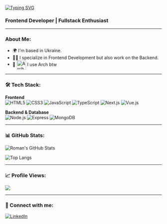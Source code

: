 <a href="https://git.io/typing-svg"><img src="https://readme-typing-svg.herokuapp.com?font=Fira+Code&pause=1000&width=435&lines=%7CHi%2C+I+am+Roman++a+Frontend+Developer%7C" alt="Typing SVG" /></a>

### Frontend Developer | Fullstack Enthusiast
---

### About Me:
- 🌍 I'm based in Ukraine.
- 👨‍💻 I specialize in Frontend Development but also work on the Backend.
- 🤔 [<img src="https://raw.githubusercontent.com/Raymo111/Raymo111/master/socials/arch.svg" height="30em" align="center" alt="Arch Linux Logo" title="Arch Linux Logo"/>](https://archlinux.org/) I use Arch btw 
  
---

### 🛠 Tech Stack:
**Frontend**  
![HTML5](https://img.shields.io/badge/-HTML5-000?&logo=html5&logoColor=E34F26)
![CSS3](https://img.shields.io/badge/-CSS3-000?&logo=css3&logoColor=1572B6)
![JavaScript](https://img.shields.io/badge/-JavaScript-000?&logo=javascript)
![TypeScript](https://img.shields.io/badge/-TypeScript-000?&logo=typescript)
![Next.js](https://img.shields.io/badge/-Next.js-000?&logo=next.js)
![Vue.js](https://img.shields.io/badge/-Vue.js-000?&logo=vue.js)

**Backend & Database**  
![Node.js](https://img.shields.io/badge/-Node.js-000?&logo=node.js)
![Express](https://img.shields.io/badge/-Express-000?&logo=express)
![MongoDB](https://img.shields.io/badge/-MongoDB-000?&logo=mongodb)

---

### 📊 GitHub Stats:
![Roman's GitHub Stats](https://github-readme-stats.vercel.app/api?username=RomanSylman&show_icons=true&theme=radical)

![Top Langs](https://github-readme-stats.vercel.app/api/top-langs/?username=RomanSylman&layout=compact&theme=radical)

---

### 📈 Profile Views:
<a href="https://u8views.com/github/RomanSylman">
  <img src="https://u8views.com/api/v1/github/profiles/121490895/views/day-week-month-total-count.svg">
</a>

---

### 🎯 Connect with me:
[![LinkedIn](https://img.shields.io/badge/-Roman%20Sylman-0077B5?style=flat-square&logo=Linkedin&logoColor=white)](https://www.linkedin.com/in/romansylman)

